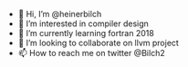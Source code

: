 - 👋 Hi, I’m @heinerbilch
- 👀 I’m interested in compiler design
- 🌱 I’m currently learning fortran 2018
- 💞️ I’m looking to collaborate on llvm project
- 📫 How to reach me on twitter @Bilch2

<!---
heinerbilch/heinerbilch is a ✨ special ✨ repository because its `README.md` (this file) appears on your GitHub profile.
You can click the Preview link to take a look at your changes.
--->

